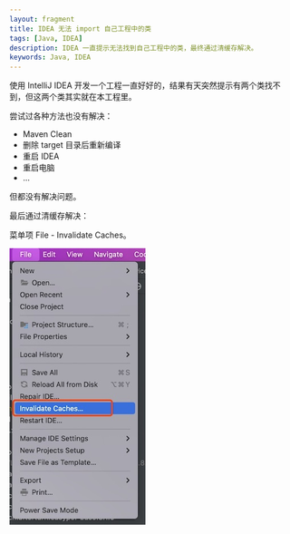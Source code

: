 ```yaml
---
layout: fragment
title: IDEA 无法 import 自己工程中的类
tags: [Java, IDEA]
description: IDEA 一直提示无法找到自己工程中的类，最终通过清缓存解决。
keywords: Java, IDEA
---
```


使用 IntelliJ IDEA 开发一个工程一直好好的，结果有天突然提示有两个类找不到，但这两个类其实就在本工程里。

尝试过各种方法也没有解决：

- Maven Clean
- 删除 target 目录后重新编译
- 重启 IDEA
- 重启电脑
- ...

但都没有解决问题。

最后通过清缓存解决：

菜单项 File - Invalidate Caches。

![](/images/fragments/idea-cannot-import-local-class.jpg)
